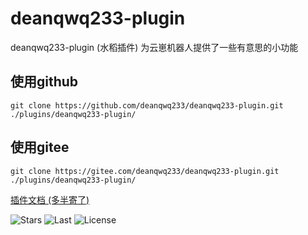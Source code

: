 # deanqwq233-plugin

deanqwq233-plugin (水稻插件) 为云崽机器人提供了一些有意思的小功能

## 使用github

```
git clone https://github.com/deanqwq233/deanqwq233-plugin.git ./plugins/deanqwq233-plugin/
```

## 使用gitee

```
git clone https://gitee.com/deanqwq233/deanqwq233-plugin.git ./plugins/deanqwq233-plugin/
```

[插件文档 (多半寄了) ](https://wlbncz.asia/)

![Stars](https://img.shields.io/github/stars/deanqwq233/deanqwq233-plugin.svg)
![Last](https://img.shields.io/github/last-commit/deanqwq233/deanqwq233-plugin.svg)
![License](https://img.shields.io/github/license/deanqwq233/deanqwq233-plugin.svg)
